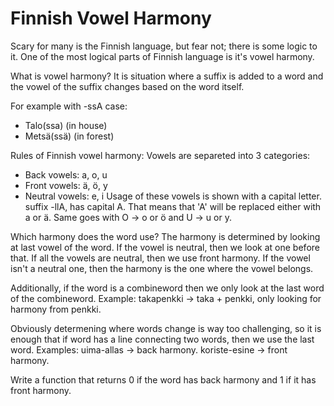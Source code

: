 # Finnish Vowel Harmony

Scary for many is the Finnish language, but fear not; there is some logic to it. One of the most logical parts of Finnish language is it's vowel harmony.

What is vowel harmony?
It is situation where a suffix is added to a word and the vowel of the suffix changes based on the word itself.

For example with -ssA case:
- Talo(ssa) (in house)
- Metsä(ssä) (in forest)

Rules of Finnish vowel harmony:
Vowels are separeted into 3 categories:
- Back vowels: a, o, u
- Front vowels: ä, ö, y
- Neutral vowels: e, i
Usage of these vowels is shown with a capital letter. suffix -llA, has capital A. That means that 'A' will be replaced either with a or ä. Same goes with O -> o or ö and U -> u or y.

Which harmony does the word use?
The harmony is determined by looking at last vowel of the word.
If the vowel is neutral, then we look at one before that. If all the vowels are neutral, then we use front harmony.
If the vowel isn't a neutral one, then the harmony is the one where the vowel belongs.

Additionally, if the word is a combineword then we only look at the last word of the combineword.
Example:
takapenkki -> taka + penkki, only looking for harmony from penkki.

Obviously determening where words change is way too challenging, so it is enough that if word has a line connecting two words, then we use the last word.
Examples:
uima-allas -> back harmony.
koriste-esine -> front harmony.

Write a function that returns 0 if the word has back harmony and 1 if it has front harmony.